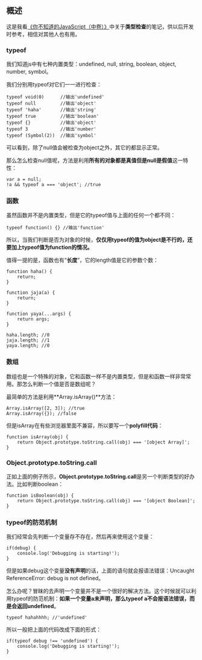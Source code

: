 ## 概述

这是我看[《你不知道的JavaScript（中卷）》](https://book.douban.com/subject/26854244/)中关于**类型检查**的笔记，供以后开发时参考，相信对其他人也有用。

### typeof

我们知道js中有七种内置类型：undefined, null, string, boolean, object, number, symbol。

我们分别用typeof对它们一一进行检查：

```
typeof void(0)      //输出'undefined'
typeof null         //输出'object'
typeof 'haha'       //输出'string'
typeof true         //输出'boolean'
typeof {}           //输出'object'
typeof 3            //输出'number'
typeof (Symbol(2))  //输出'symbol'
```

可以看到，除了null值会被检查为object之外，其它的都显示正常。

那么怎么检查null值呢，方法是利用**所有的对象都是真值但是null是假值**这一特性：

```
var a = null;
!a && typeof a === 'object'; //true
```

### 函数

虽然函数并不是内置类型，但是它的typeof值与上面的任何一个都不同：

```
typeof function() {} //输出'function'
```

所以，当我们判断是否为对象的时候，**仅仅用typeof的值为object是不行的，还要加上typeof值为function的情况。**

值得一提的是，函数也有“**长度**”，它的length值是它的参数个数：

```
function haha() {
    return;
}

function jaja(a) {
    return;
}

function yaya(...args) {
    return args;
}

haha.length; //0
jaja.length; //1
yaya.length; //0
```

### 数组

数组也是一个特殊的对象，它和函数一样不是内置类型，但是和函数一样非常常用。那怎么判断一个值是否是数组呢？

最简单的方法是利用**Array.isArray()**方法：

```
Array.isArray([2, 3]); //true
Array.isArray({}); //false
```

但是isArray在有些浏览器里面不兼容，所以要写一个**polyfill代码**：

```
function isArray(obj) {
    return Object.prototype.toString.call(obj) === '[object Array]';
}
```

### Object.prototype.toString.call

正如上面的例子所示，**Object.prototype.toString.call**是另一个判断类型的好办法。比如判断boolean：

```
function isBoolean(obj) {
    return Object.prototype.toString.call(obj) === '[object Boolean]';
}
```

### typeof的防范机制

我们经常会先判断一个变量存不存在，然后再来使用这个变量：

```
if(debug) {
    console.log('Debugging is starting!');
}
```

但是如果debug这个变量**没有声明**的话，上面的语句就会报语法错误：Uncaught ReferenceError: debug is not defined。

怎么办呢？冒昧的去声明一个变量并不是一个很好的解决方法。这个时候就可以利用typeof的防范机制：**如果一个变量a未声明，那么typeof a不会报语法错误，而是会返回undefined**。

```
typeof hahahhhh; //'undefined'
```

所以一般把上面的代码改成下面的形式：

```
if(typeof debug !== 'undefined') {
    console.log('Debugging is starting!');
}
```




















